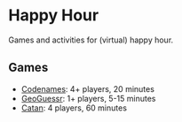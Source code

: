 # Happy Hour

Games and activities for (virtual) happy hour.

## Games

- [Codenames](https://codenames.game/): 4+ players, 20 minutes 
- [GeoGuessr](https://www.geoguessr.com/): 1+ players, 5-15 minutes
- [Catan](https://colonist.io/): 4 players, 60 minutes
